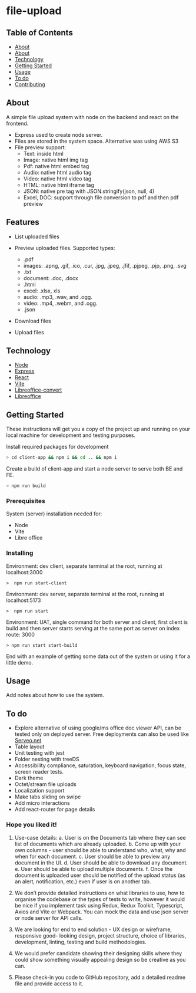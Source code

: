 # file-upload

## Table of Contents

-   [About](#about)
-   [About](#features)
-   [Technology](#technology)
-   [Getting Started](#getting_started)
-   [Usage](#usage)
-   [To do](#todo)
-   [Contributing](../CONTRIBUTING.md)

## About <a name = "about"></a>

A simple file upload system with node on the backend and react on the frontend.

-   Express used to create node server.
-   Files are stored in the system space. Alternative was using AWS S3
-   File preview support:
    -   Text: inside html
    -   Image: native html img tag
    -   Pdf: native html embed tag
    -   Audio: native html audio tag
    -   Video: native html video tag
    -   HTML: native html iframe tag
    -   JSON: native pre tag with JSON.stringify(json, null, 4)
    -   Excel, DOC: support through file conversion to pdf and then pdf preview

## Features <a name = "features"></a>

-   List uploaded files
-   Preview uploaded files. Supported types:

    -   .pdf
    -   images: .apng, .gif, .ico, .cur, .jpg, .jpeg, .jfif, .pjpeg, .pjp, .png, .svg
    -   .txt
    -   document: .doc, .docx
    -   .html
    -   excel: .xlsx, xls
    -   audio: .mp3, .wav, and .ogg.
    -   video: .mp4, .webm, and .ogg.
    -   .json

-   Download files
-   Upload files

## Technology <a name = "technology"></a>

-   [Node](https://nodejs.org/en)
-   [Express](https://expressjs.com/)
-   [React](https://react.dev/)
-   [Vite](https://vitejs.dev/)
-   [Libreoffice-convert](https://www.npmjs.com/package/libreoffice-convert)
-   [Libreoffice](https://www.libreoffice.org/)

## Getting Started <a name = "getting_started"></a>

These instructions will get you a copy of the project up and running on your local machine for development and testing purposes.

Install required packages for development

```sh
> cd client-app && npm i && cd .. && npm i
```

Create a build of client-app and start a node server to serve both BE and FE.

```sh
> npm run build
```

### Prerequisites

System (server) installation needed for:

-   Node
-   Vite
-   Libre office

### Installing

Environment: dev client, separate terminal at the root, running at localhost:3000

```
>  npm run start-client
```

Environment: dev server, separate terminal at the root, running at localhost:5173

```
>  npm run start
```

Environment: UAT, single command for both server and client, first client is build and then server starts serving at the same port as server on index route: 3000

```
> npm run start start-build
```

End with an example of getting some data out of the system or using it for a little demo.

## Usage <a name = "usage"></a>

Add notes about how to use the system.

## To do <a name = "todo"></a>

-   Explore alternative of using google/ms office doc viewer API, can be tested only on deployed server. Free deployments can also be used like [Serveo.net](https://serveo.net/)
-   Table layout
-   Unit testing with jest
-   Folder nesting with treeDS
-   Accessibility compliance, saturation, keyboard navigation, focus state, screen reader tests.
-   Dark theme
-   Octet/stream file uploads
-   Localization support
-   Make tabs sliding on swipe
-   Add micro interactions
-   Add react-router for page details

### Hope you liked it!

1. Use-case details:
   a. User is on the Documents tab where they can see list of documents which
   are already uploaded.
   b. Come up with your own columns - user should be able to understand who,
   what, why and when for each document.
   c. User should be able to preview any document in the UI.
   d. User should be able to download any document.
   e. User should be able to upload multiple documents.
   f. Once the document is uploaded user should be notified of the upload status
   (as an alert, notification, etc.) even if user is on another tab.

2. We don’t provide detailed instructions on what libraries to use, how to organise the
   codebase or the types of tests to write, however it would be nice if you implement
   task using Redux, Redux Toolkit, Typescript, Axios and Vite or Webpack. You can
   mock the data and use json server or node server for API calls.
3. We are looking for end to end solution - UX design or wireframe, responsive good-
   looking design, project structure, choice of libraries, development, linting, testing and
   build methodologies.
4. We would prefer candidate showing their designing skills where they could show
   something visually appealing design so be creative as you can.
5. Please check-in you code to GitHub repository, add a detailed readme file and
   provide access to it.
